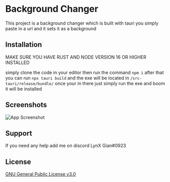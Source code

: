 
# Background Changer

This project is a background changer which is built with tauri you simply paste in a url and it sets it as a background



## Installation
MAKE SURE YOU HAVE RUST AND NODE VERSION 16 OR HIGHER INSTALLED

simply clone the code in your editor then run the command
```npm i``` after that you can run ```npx tauri build``` and the exe will be located in ```/src-tauri/release/bundle/``` once your in there just simply run the exe and boom it will be installed

    
## Screenshots

![App Screenshot](https://i.imgur.com/QmB0tM8.png)


## Support

If you need any help add me on discord LynX Gian#0923
## License

[GNU General Public License v3.0](https://github.com/lynxgian/background-changer/blob/master/LICENSE)

